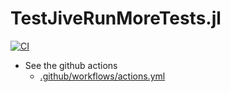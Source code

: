 # TestJiveRunMoreTests.jl

[![CI](https://github.com/wookay/TestJiveRunMoreTests.jl/actions/workflows/actions.yml/badge.svg)](https://github.com/wookay/TestJiveRunMoreTests.jl/actions/workflows/actions.yml)

* See the github actions
  - [.github/workflows/actions.yml](https://github.com/wookay/TestJiveRunMoreTests.jl/blob/main/.github/workflows/actions.yml)
